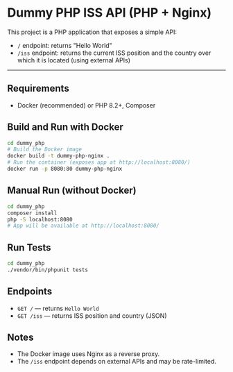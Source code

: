 # Dummy PHP ISS API (PHP + Nginx)

This project is a PHP application that exposes a simple API:
- `/` endpoint: returns "Hello World"
- `/iss` endpoint: returns the current ISS position and the country over which it is located (using external APIs)

---

## Requirements
- Docker (recommended) or PHP 8.2+, Composer

## Build and Run with Docker
```bash
cd dummy_php
# Build the Docker image
docker build -t dummy-php-nginx .
# Run the container (exposes app at http://localhost:8080/)
docker run -p 8080:80 dummy-php-nginx
```

## Manual Run (without Docker)
```bash
cd dummy_php
composer install
php -S localhost:8080
# App will be available at http://localhost:8080/
```

## Run Tests
```bash
cd dummy_php
./vendor/bin/phpunit tests
```

## Endpoints
- `GET /` — returns `Hello World`
- `GET /iss` — returns ISS position and country (JSON)

## Notes
- The Docker image uses Nginx as a reverse proxy.
- The `/iss` endpoint depends on external APIs and may be rate-limited. 